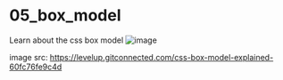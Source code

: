 # 05_box_model

Learn about the css box model ![image](https://miro.medium.com/v2/resize:fit:1400/1*E_YuB8x1B3T3h6PIJ_I9qQ.png)

image src: https://levelup.gitconnected.com/css-box-model-explained-60fc76fe9c4d